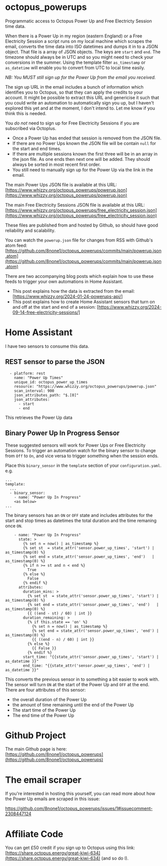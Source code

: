 # octopus_powerups
Programmatic access to Octopus Power Up and Free Electricty Session time data.

When there is a Power Up in my region (eastern England) or a Free Electricity Session a script runs on my local machine which scrapes the email, converts the time data into ISO datetimes and dumps it in to a JSON object.  That file is a array of JSON objects.  The keys are `start` and `end`.  The timezone should always be in UTC and so you might need to check your conversions in the summer.  Using the template filter `as_timestamp` or `as_datetime` will enable you to convert from UTC to local time easily.

*NB: You MUST still sign up for the Power Up from the email you received.*

The sign up URL in the email includes a bunch of information which identifies you to Octopus, so that they can apply the credits to your account.  It might be possible to extract this URL and genericise it such that you could write an automation to automatically sign you up, but I haven't explored this yet and at the moment, I don't intend to.  Let me know if you think this is needed.

You *do not* need to sign up for Free Electricity Sessions if you are subscribed via Octoplus.

 * Once a Power Up has ended that session is removed from the JSON file.
 * If there are no Power Ups known the JSON file will be contain `null` for the start and end times.
 * If there are multiple sessions known the first three will be in an array in the json file. As one ends then next one will be added.  They should always be sorted in most recent first order.
 * You still need to manually sign up for the Power Up via the link in the email.

The main Power Ups JSON file is available at this URL: [https://www.whizzy.org/octopus_powerups/powerup.json](https://www.whizzy.org/octopus_powerups/powerup.json)

The main Free Electricity Sessions JSON file is available at this URL: [https://www.whizzy.org/octopus_powerups/free_electricity_session.json](https://www.whizzy.org/octopus_powerups/free_electricity_session.json)

These files are published from and hosted by Github, so should have good reliability and scalability.

You can watch the `powerup.json` file for changes from RSS with Github's atom feed: [https://github.com/8none1/octopus_powerups/commits/main/powerup.json.atom](https://github.com/8none1/octopus_powerups/commits/main/powerup.json.atom)

There are two accompanying blog posts which explain how to use these feeds to trigger your own automations in Home Assistant.

* This post explains how the data is extracted from the email:  [https://www.whizzy.org/2024-01-24-powerups-api/]
* This post explains how to create Home Assistant sensors that turn on and off at the start and end of a session: [https://www.whizzy.org/2024-09-14-free-electricity-sessions/]

# Home Assistant

I have two sensors to consume this data.

## REST sensor to parse the JSON

```
  - platform: rest
    name: "Power Up Times"
    unique_id: octopus_power_up_times
    resource: "https://www.whizzy.org/octopus_powerups/powerup.json"
    scan_interval: 900
    json_attributes_path: "$.[0]"
    json_attributes:
      - start
      - end
```

This retrieves the Power Up data

## Binary Power Up In Progress Sensor

These suggested sensors will work for Power Ups or Free Electricity Sessions.  To trigger an automation watch for the binary sensor to change from `Off` to `On`, and vice versa to trigger something when the session ends.

Place this `binary_sensor` in the `template` section of your `configuration.yaml`.  e.g.

```
...
template:
  ...
  - binary_sensor:
    - name: "Power Up In Progress"
    <as below>
...
```

The binary sensors has an `ON` or `OFF` state and includes attributes for the start and stop times as datetimes the total duration and the time remaning once `ON`.

[//]: # ({% raw %})
```
    - name: "Power Up In Progress"
      state: >
        {% set n = now() | as_timestamp %}
        {% set st  = state_attr('sensor.power_up_times', 'start') | as_timestamp(0) %}
        {% set end = state_attr('sensor.power_up_times', 'end')   | as_timestamp(0) %}
        {% if n >= st and n < end %}
          True
        {% else %}
          False
        {% endif %}
      attributes:
        duration_mins: >
          {% set st  = state_attr('sensor.power_up_times', 'start') | as_timestamp(0) %}
          {% set end = state_attr('sensor.power_up_times', 'end')   | as_timestamp(0) %}
          {{ ((end - st) / 60) | int }}
        duration_remaining: >
          {% if this.state == 'on' %}
            {% set n = now() | as_timestamp %}
            {% set end = state_attr('sensor.power_up_times', 'end') | as_timestamp(0) %}
            {{ ((end - n) / 60) | int }}
          {% else %}
            {{ False }}
          {% endif %}
        start_time: "{{state_attr('sensor.power_up_times', 'start') | as_datetime }}"
        end_time: "{{state_attr('sensor.power_up_times', 'end') | as_datetime }}"
```
[//]: # ({% endraw %})

This converts the previous sensor in to something a bit easier to work with.  The sensor will turn `ON` at the start of the Power Up and `OFF` at the end.  There are four attributes of this sensor:
 - the overall duration of the Power Up
 - the amount of time remaining until the end of the Power Up
 - The start time of the Power Up
 - The end time of the Power Up

# Github Project

The main Github page is here: [https://github.com/8none1/octopus_powerups](https://github.com/8none1/octopus_powerups)

# The email scraper

If you're interested in hosting this yourself, you can read more about how the Power Up emails are scraped in this issue:

https://github.com/8none1/octopus_powerups/issues/1#issuecomment-2308447124

# Affiliate Code

You can get £50 credit if you sign up to Octopus using this link: [https://share.octopus.energy/great-kiwi-634](https://share.octopus.energy/great-kiwi-634)
(and so do I).


